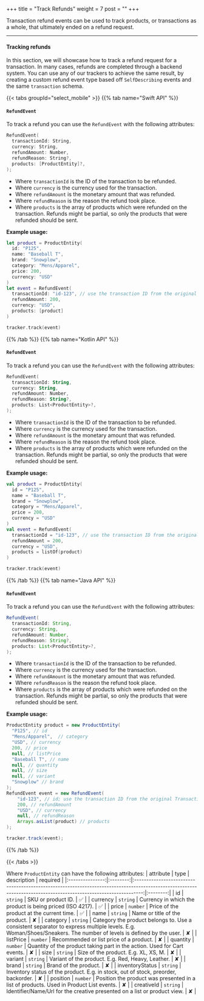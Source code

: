 +++
title = "Track Refunds"
weight = 7
post = ""
+++

Transaction refund events can be used to track products, or transactions as a whole, that ultimately ended on a refund request.

---

#### Tracking refunds

In this section, we will showcase how to track a refund request for a transaction. In many cases, refunds are completed through a backend system. You can use any of our trackers to achieve the same result, by creating a custom refund event type based off `SelfDescribing` events and the same `transaction` schema.

{{< tabs groupId="select_mobile" >}}
{{% tab name="Swift API" %}}

#### `RefundEvent`

To track a refund you can use the `RefundEvent` with the following attributes:

```swift
RefundEvent(
  transactionId: String,
  currency: String,
  refundAmount: Number,
  refundReason: String?,
  products: [ProductEntity]?,
);
```

- Where `transactionId` is the ID of the transaction to be refunded.
- Where `currency` is the currency used for the transaction.
- Where `refundAmount` is the monetary amount that was refunded.
- Where `refundReason` is the reason the refund took place.
- Where `products` is the array of products which were refunded on the transaction. Refunds might be partial, so only the products that were refunded should be sent.

**Example usage:**

```swift
let product = ProductEntity(
  id: "P125", 
  name: "Baseball T",
  brand: "Snowplow",
  category: "Mens/Apparel",
  price: 200,
  currency: "USD"
)
let event = RefundEvent(
  transactionId: "id-123", // use the transaction ID from the original Transaction event
  refundAmount: 200, 
  currency: "USD",
  products: [product]
)

tracker.track(event)
```

{{% /tab %}}
{{% tab name="Kotlin API" %}}

#### `RefundEvent`

To track a refund you can use the `RefundEvent` with the following attributes:

```kotlin
RefundEvent(
  transactionId: String,
  currency: String,
  refundAmount: Number,
  refundReason: String?,
  products: List<ProductEntity>?,
);
```

- Where `transactionId` is the ID of the transaction to be refunded.
- Where `currency` is the currency used for the transaction.
- Where `refundAmount` is the monetary amount that was refunded.
- Where `refundReason` is the reason the refund took place.
- Where `products` is the array of products which were refunded on the transaction. Refunds might be partial, so only the products that were refunded should be sent.

**Example usage:**

```kotlin
val product = ProductEntity(
  id = "P125", 
  name = "Baseball T",
  brand = "Snowplow",
  category = "Mens/Apparel",
  price = 200,
  currency = "USD"
)
val event = RefundEvent(
  transactionId = "id-123", // use the transaction ID from the original Transaction event
  refundAmount = 200, 
  currency = "USD",
  products = listOf(product)
)

tracker.track(event)
```

{{% /tab %}}
{{% tab name="Java API" %}}

#### `RefundEvent`

To track a refund you can use the `RefundEvent` with the following attributes:

```java
RefundEvent(
  transactionId: String,
  currency: String,
  refundAmount: Number,
  refundReason: String?,
  products: List<ProductEntity>?,
);
```

- Where `transactionId` is the ID of the transaction to be refunded.
- Where `currency` is the currency used for the transaction.
- Where `refundAmount` is the monetary amount that was refunded.
- Where `refundReason` is the reason the refund took place.
- Where `products` is the array of products which were refunded on the transaction. Refunds might be partial, so only the products that were refunded should be sent.

**Example usage:**

```java
ProductEntity product = new ProductEntity(
  "P125", // id
  "Mens/Apparel",  // category
  "USD", // currency
  200, // price
  null, // listPrice
  "Baseball T", // name
  null, // quantity
  null, // size
  null, // variant
  "Snowplow" // brand
);
RefundEvent event = new RefundEvent(
    "id-123", // id; use the transaction ID from the original Transaction event
    200, // refundAmount
    "USD", // currency
    null, // refundReason
    Arrays.asList(product) // products
);

tracker.track(event);
```

{{% /tab %}}

{{< /tabs >}}

Where `ProductEntity` can have the following attributes:
|    attribute    |   type   |                                                                           description                                                                           | required |
|:---------------:|:--------:|:---------------------------------------------------------------------------------------------------------------------------------------------------------------:|:--------:|
|       id        | `string` |                                                                       SKU or product ID.                                                                        |    ✅     |
|    currency     | `string` |                                                    Currency in which the product is being priced (ISO 4217).                                                    |    ✅     |
|      price      | `number` |                                                            Price of the product at the current time.                                                            |    ✅     |
|      name       | `string` |                                                                  Name or title of the product.                                                                  |    ✘     |
|    category     | `string` | Category the product belongs to. Use a consistent separator to express multiple levels. E.g. Woman/Shoes/Sneakers. The number of levels is defined by the user. |    ✘     |
|    listPrice    | `number` |                                                             Recommended or list price of a product.                                                             |    ✘     |
|    quantity     | `number` |                                            Quantity of the product taking part in the action. Used for Cart events.                                             |    ✘     |
|      size       | `string` |                                                              Size of the product. E.g. XL, XS, M.                                                               |    ✘     |
|     variant     | `string` |                                                        Variant of the product. E.g. Red, Heavy, Leather.                                                        |    ✘     |
|      brand      | `string` |                                                                      Brand of the product.                                                                      |    ✘     |
| inventoryStatus | `string` |                                       Inventory status of the product. E.g. in stock, out of stock, preorder, backorder.                                        |    ✘     |
|    position     | `number` |                                     Position the product was presented in a list of products. Used in Product List events.                                      |    ✘     |
|   creativeId    | `string` |                                            Identifier/Name/Url for the creative presented on a list or product view.                                            |    ✘     |
